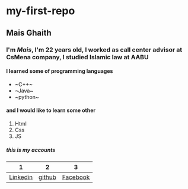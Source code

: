 # my-first-repo

## Mais Ghaith
### I'm *Mais*, I'm 22 years old, I worked as call center advisor at CsMena company, I studied Islamic law at AABU 
#### I learned some of programming languages 
* ~C++~
* ~Java~
* ~python~

#### and I would like to learn some other 
1. Html
2. Css
3. JS

##### this is my accounts 

|1| 2| 3
---|---|---
[Linkedin](www.linkedin.com/in/mais-ghaith-791b33244)|[github](https://github.com/MaisGhaith)| [Facebook](https://www.facebook.com/mais.ghaith)
